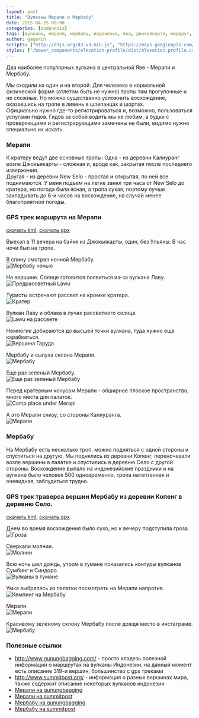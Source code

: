 ```yaml
---
layout: post
title: "Вулканы Мерапи и Мербабу"
date: 2015-04-25 08:00
categories: [indonesia]
tags: [вулканы, мерапи, мербабу, индонезия, ява, джокьякарта, маршрут, gps, kml]
author: gagarin
scripts: ["http://d3js.org/d3.v3.min.js", "https://maps.googleapis.com/maps/api/js?v=3.exp&sensor=false", "/bower_components/elevation-profile/dist/elevation.profile.min.js"]
styles: ["/bower_components/elevation-profile/dist/elevation.profile.css"]
---
```


Два наиболее популярных вулкана в центральной Яве - Мерапи и Мербабу.

Мы сходили на один и на второй. Для человека в нормальной физической форме (атлетом быть не нужно) тропы там прогулочные и не сложные.
Но можно существенно усложнить восхождение, оказавшись на тропе в ливень в шлепанцах и шортах.   
Официально нужно где-то регистрироваться и, возможно, пользоваться услугами гидов. 
Гидов за собой водить мы не любим, а будки с проверяющими и регистрирующими замечены не были, видимо нужно специально их искать.

### Мерапи

К кратеру ведут две основные тропы:
Одна - из деревни Калиуранг возле Джокъякарты - сложная и, вроде как, закрытая после последнего извержения.   
Другая - из деревни New Selo - простая и открытая, по ней все поднимаются.
У меня подъем на легке занял три часа от New Selo до кратера, но погода была ясная, а тропа сухая, поэтому лучше закладывать до 6-и часов на восхождение, на случай менее благоприятной погоды.

### GPS трек маршрута на Мерапи

<div id="g1" data-item="elevation-profile" data-src="merapi.json" data-opts='{"baseElevation": 1400, "extraElevation": 500, "gMapZoomLevel": 13}'></div>
       
       
[скачать kml](merapi.kml), [скачать gpx](merapi.gpx)

Выехал в 11 вечера на байке из Джокьякарты, один, без Ульяны. В час ночи был на тропе.

В спину смотрел ночной Мербабу.   
![ Мербабу ночью](merbabu-nochu.jpg)

На вершине. Солнце готовится появиться из-за вулкана Лаву.   
![Предрассветный Lawu](predrassvetnyi-lawu.jpg)

Туристы встречают рассвет на кромке кратера.   
![Кратер](krater.jpg)

Вулкан Лаву и облака в лучах рассветного солнца.   
![Lawu на рассвете](lawu-na-rassvete.jpg)

Немногие добираются до высшей точки вулкана, туда нужно еще карабкаться.   
![Вершина Гаруда](vershina-garuda.jpg)

Мербабу и сыпуха склона Мерапи.   
![Мербабу](merbabu.jpg)

Еще раз зеленый Мербабу.   
![Еще раз зеленый Мербабу](esche-raz-zelenyi-merbabu.jpg)

Перед кратерным конусом Мерапи - обширное плоское пространство, много места для палаток.   
![Camp place under Merapi](camp-place-under-merapi.jpg)

А это Мерапи снизу, со стороны Калиуранга.   
![Мерапи](merapi.jpg)

### Мербабу

На Мербабу есть несколько троп, можно подняться с одной стороны и спуститься на другую.
Мы поднялись из деревни Копенг, переночевали возле вершины в палатке и спустились в деревню Село с другой стороны.
Восхождение выпало на индонезийские праздники и на вулкане было человек 500 одновременно, тропа натоптанная и очевидная, заблудиться трудно.

### GPS трек траверса вершин Мербабу из деревни Копенг в деревню Село.

<div id="g2" data-item="elevation-profile" data-src="merbabu.json" data-opts='{"baseElevation": 1200, "extraElevation": 500, "gMapZoomLevel": 13}'></div>


[скачать kml](merbabu.kml), [скачать gpx](merbabu.gpx)

Днем во время восхождения было сухо, но к вечеру подступила гроза.   
![Гроза](groza.jpg)

Сверкали молнии.   
![Молнии](molnii.jpg)

Всю ночь шел дождь, утром в тумане показались контуры вулканов Сумбинг и Синдоро.   
![Вулканы в тумане](vulkany-v-tumane.jpg)

Умка выбралась из палатки посмотреть на Мерапи напротив.   
![Кемпинг на Мербабу](kemping-na-merbabu.jpg)

Мерапи.   
![Мерапи](merapi-1.jpg)

Красивому зеленому склону Мербабу после дождя место в инстаграме.   
![Мербабу](merbabu-1.jpg)

### Полезные ссылки

 * <http://www.gunungbagging.com/> - просто кладезь полезной информации о маршрутах на вулканы Индонезии, на данный момент есть описание 319-и вершин, большинство с gps треками
 * <http://www.summitpost.org/>    - информация о разных вершинах мира, также содержит описание некоторых вулканов индонезии
 * [Мерапи на gunungbagging](http://www.gunungbagging.com/merapi/)
 * [Мерапи на summitpost](http://www.summitpost.org/merapi/150389)
 * [Мербабу на gunungbagging](http://www.gunungbagging.com/merbabu/)
 * [Мербабу на summitpost](http://www.summitpost.org/mount-merbabu/151078)
